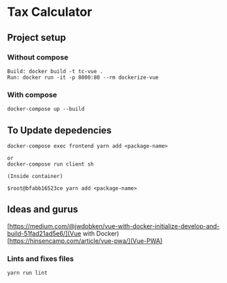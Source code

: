 # Tax Calculator

## Project setup

### Without compose
```
Build: docker build -t tc-vue . 
Run: docker run -it -p 8000:80 --rm dockerize-vue
```

### With compose
```
docker-compose up --build
```
## To Update depedencies

```
docker-compose exec frontend yarn add <package-name>

or
docker-compose run client sh

(Inside container)

$root@bfabb16523ce yarn add <package-name>
```
## Ideas and gurus

[https://medium.com/@jwdobken/vue-with-docker-initialize-develop-and-build-51fad21ad5e6/](Vue with Docker)
[https://hinsencamp.com/article/vue-pwa/](Vue-PWA)

### Lints and fixes files
```
yarn run lint
```
